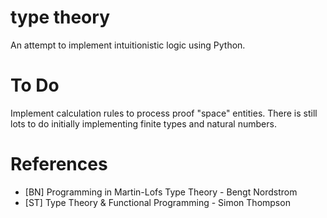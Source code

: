 # type theory

An attempt to implement intuitionistic logic using Python.

# To Do

Implement calculation rules to process proof "space" entities.
There is still lots to do initially implementing finite types and natural numbers.

# References

* [BN] Programming in Martin-Lofs Type Theory - Bengt Nordstrom
* [ST] Type Theory & Functional Programming - Simon Thompson

